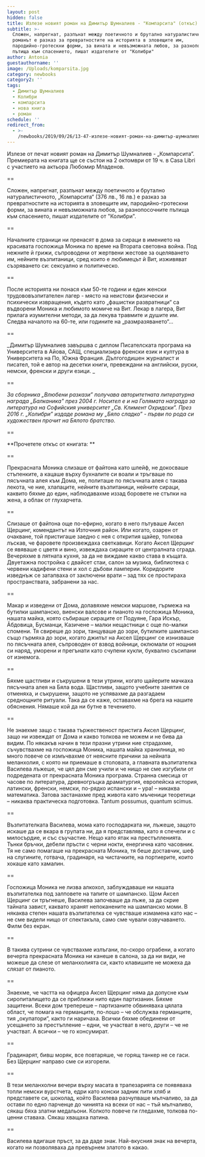 ```yaml
---
layout: post
hidden: false
title: Излезе новият роман на Димитър Шумналиев - "Компарсита" (откъс)
subtitle: >-
  Сложен, напрегнат, разпънат между поетичното и брутално натуралистичното,
  романът е разказ за превратностите на историята в зловещите им,
  пародийно-гротескни форми, за вината и невъзможната любов, за разнопосочните
  пътища към спасението, пишат издателите от "Колибри"
author: Antonia
guestauthorname: ''
image: /Uploads/komparsita.jpg
category: newbooks
category2: ''
tags:
  - Димитър Шумналиев
  - Колибри
  - компарсита
  - нова книга
  - роман
schedule: ''
redirect_from:
  - >-
    /newbooks/2019/09/26/13-47-излезе-новият-роман-на-димитър-шумналиев-компарсита
---
```

Излезе от печат новият роман на Димитър Шумналиев - „Компарсита”. Премиерата на книгата ще се състои на 2 октомври от 19 ч. в Casa Libri с участието на актьора Любомир Младенов.

\==

Сложен, напрегнат, разпънат между поетичното и брутално натуралистичното, „Компарсита“ (376 лв., 16 лв.) е разказ за превратностите на историята в зловещите им, пародийно-гротескни форми, за вината и невъзможната любов, за разнопосочните пътища към спасението, пишат издателите от "Колибри". 

\==

Началните страници ни пренасят в дома за сираци в имението на красивата госпожица Моника по време на Втората световна война. Под нежните й грижи, съпроводени от жертвени жестове за оцеляването им, нейните възпитаници, сред които е любимецът й Вит, изживяват съзряването си: сексуално и политическо. 

\==

После историята ни понася към 50-те години и един женски трудововъзпитателен лагер - място на неистови физически и психически извращения, където като „фашистки развратници“ са въдворени Моника и любимото момиче на Вит. Лекар в лагера, Вит прилага изумителни методи, за да лекува травмите и душите им. Следва началото на 60-те, или годините на „размразяването“…

\==

_Димитър Шумналиев завършва с диплом Писателската програма на Университета в Айова, САЩ, специализира френски език и култура в Университета на По, Южна Франция. Дългогодишен журналист и писател, той е автор на десетки книги, превеждани на английски, руски, немски, френски и други езици. _

\==

_За сборника „Влюбени разкази” получава авторитетната литературна награда „Балканика" през 2004 г. Носител е и на Голямата награда за литература на Софийския университет „Св. Климент Охридски”. През 2016 г. „Колибри” издаде романа му „Бяло сладко” - първи по рода си художествен прочит на Бялото братство._

\==

**Прочетете откъс от книгата: **

\==

Прекрасната Моника слизаше от файтона като шлейф, не докосваше стъпенките, а кацаше върху бухналите си воали и тръгваше по пясъчната алея към Дома, не, политаше по пясъчната алея с такава лекота, че ние, хлапаците, нейните възпитаници, нейните сираци, каквито бяхме до един, наблюдавахме иззад боровете не стъпки на жена, а облак от глухарчета. 

\==

Слизаше от файтона още по-ефирно, когато в него пътуваше Аксел Щерцинг, комендантът на Източния район. Или когато, озарен от очакване, той пристигаше заедно с нея с открития щайер, толкова лъскав, че фаровете произвеждаха светкавици. Когато Аксел Щерцинг се явяваше с цветя и вино, извеждаха сираците от централната сграда. Вечеряхме в лятната кухня, за да не виждаме какво става в къщата. Двуетажна постройка с двайсет стаи, салон за музика, библиотека с червени кадифени стени и хол с дъбови ламперии. Коридорите изведнъж се затапваха от заключени врати – зад тях се простираха пространствата, забранени за нас. 

\==

Макар и изведени от Дома, долавяхме немски маршове, гърмежа на бутилки шампанско, виенски валсове и пианото на госпожица Моника, нашата майка, която събираше сираците от Подуяне, Гара Искър, Ӑбдовица, Бусманци, Казичене – малки нещастници с още по-малки спомени. Тя свиреше до зори, танцуваше до зори, бутилките шампанско също гърмяха до зори, когато джипът на Аксел Щерцинг се изнизваше по пясъчната алея, съпроводен от взвод войници, оклюмали от нощния си наряд, уморени и прегънати като счупени кукли, буквално съсипани от изнемога. 

\==

Бяхме щастливи и съкрушени в тези утрини, когато щайерите мачкаха пясъчната алея на Бяла вода. Щастливи, защото учебните занятия се отменяха, и съкрушени, защото не успявахме да разгадаем среднощните ритуали. Така да се каже, оставахме на брега на нашите обяснения. Нямаше кой да ни бутне в течението. 

\==

Не знаехме защо с такава тържественост пристига Аксел Щерцинг, защо ни извеждат от Дома и какво толкова не можем и не бива да видим. По някакъв начин в тези празни утрини ние страдахме, съчувствахме на госпожица Моника, нашата майка хранилница, но много повече се измъчвахме от неясните причини за нейната меланхолия, с която ни приемаше в столовата, а главната възпитателка Василева лъжеше, че цял ден сме учили и че нищо не сме изгубили от подредената от прекрасната Моника програма. Странна смесица от часове по литература, древногръцка драматургия, европейска история, латински, френски, немски, по-рядко испански и – ура! – никаква математика. Затова застанахме пред живота като мъченици теоретици – никаква практическа подготовка. Tantum possumus, quantum scimus. 

\==

Възпитателката Василева, мома като господарката ни, лъжеше, защото искаше да се вкара в групата ни, да я представлява, като я спечели и с милосърдие, и със съучастие. Нещо като ятак на престъпленията. Тънки бръчки, дебели пръсти с черни нокти, енергична като часовник. Тя не само помагаше на прекрасната Моника, тя беше доставчик, шеф на слугините, готвача, градинаря, на чистачките, на портиерите, които хокаше като хамалин. 

\==

Госпожица Моника не лизва алкохол, заблуждаваше ни нашата възпитателка под залповете на тапите от шампанско. Щом Аксел Щерцинг си тръгнеше, Василева започваше да лъже, за да скрие тайната завист, каквато хранят непоканените на шампанско моми. В някаква степен нашата възпитателка се чувстваше измамена като нас – не сме видели нищо от спектакъла, само сме чували озвучаването. Филм без екран. 

\==

В такива сутрини се чувствахме излъгани, по-скоро ограбени, а когато вечерта прекрасната Моника ни канеше в салона, за да ни види, не можеше да слезе от меланхолията си, както клавишите не можеха да слязат от пианото. 

\==

Знаехме, че частта на офицера Аксел Щерцинг няма да допусне към сиропиталището да се приближи нито един партизанин. Бяхме защитени. Всеки дом трепереше – партизаните обвиняваха цялата област, че помага на германците, по-лошо – че обслужва германците, тия „окупатори“, както ги наричаха. Всички бяхме обединени от усещането за престъпление – едни, че участват в него, други – че не участват. А всички – че го консумират. 

\==

Градинарят, бивш моряк, все повтаряше, че горящ танкер не се гаси. Без Щерцинг направо сме си изгорели. 

\==

В тези меланхолни вечери върху масата в трапезарията се появяваха топли немски вурстчета, едри като конски задник пити хляб и представете си, шоколад, който Василева разчупваше мълчаливо, за да остави по едно парченце до чинията на всеки от нас – тъй мълчаливо, сякаш бяха златни медальони. Колкото повече ги гледахме, толкова по-ценни ставаха. Сякаш хващаха патина. 

\==

Василева вдигаше пръст, за да даде знак. Най-вкусния знак на вечерта, когато ни позволяваха да превърнем златото в какао.
